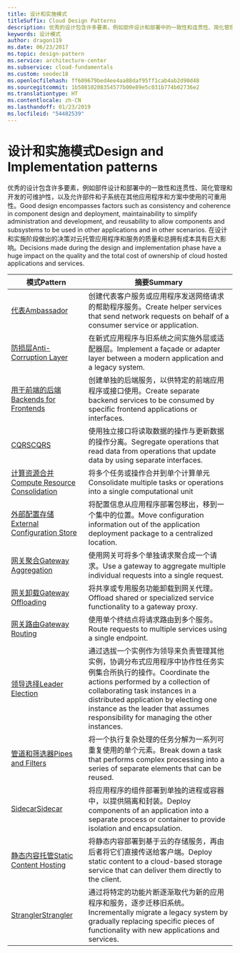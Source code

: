 ```yaml
---
title: 设计和实施模式
titleSuffix: Cloud Design Patterns
description: 优秀的设计包含许多要素，例如部件设计和部署中的一致性和连贯性、简化管理和开发的可维护性，以及允许部件和子系统在其他应用程序和方案中使用的可重用性。 在设计和实施阶段做出的决策对云托管应用程序和服务的质量和总拥有成本具有巨大影响。
keywords: 设计模式
author: dragon119
ms.date: 06/23/2017
ms.topic: design-pattern
ms.service: architecture-center
ms.subservice: cloud-fundamentals
ms.custom: seodec18
ms.openlocfilehash: ff609679bed4ee4aa88daf95ff1cab4ab2d90d48
ms.sourcegitcommit: 1b50810208354577b00e89e5c031b774b02736e2
ms.translationtype: HT
ms.contentlocale: zh-CN
ms.lasthandoff: 01/23/2019
ms.locfileid: "54482539"
---
```

# <a name="design-and-implementation-patterns"></a><span data-ttu-id="74819-105">设计和实施模式</span><span class="sxs-lookup"><span data-stu-id="74819-105">Design and Implementation patterns</span></span>

<span data-ttu-id="74819-106">优秀的设计包含许多要素，例如部件设计和部署中的一致性和连贯性、简化管理和开发的可维护性，以及允许部件和子系统在其他应用程序和方案中使用的可重用性。</span><span class="sxs-lookup"><span data-stu-id="74819-106">Good design encompasses factors such as consistency and coherence in component design and deployment, maintainability to simplify administration and development, and reusability to allow components and subsystems to be used in other applications and in other scenarios.</span></span> <span data-ttu-id="74819-107">在设计和实施阶段做出的决策对云托管应用程序和服务的质量和总拥有成本具有巨大影响。</span><span class="sxs-lookup"><span data-stu-id="74819-107">Decisions made during the design and implementation phase have a huge impact on the quality and the total cost of ownership of cloud hosted applications and services.</span></span>

|                                <span data-ttu-id="74819-108">模式</span><span class="sxs-lookup"><span data-stu-id="74819-108">Pattern</span></span>                                 |                                                                                                      <span data-ttu-id="74819-109">摘要</span><span class="sxs-lookup"><span data-stu-id="74819-109">Summary</span></span>                                                                                                       |
|------------------------------------------------------------------------|--------------------------------------------------------------------------------------------------------------------------------------------------------------------------------------------------------------------|
|                     [<span data-ttu-id="74819-110">代表</span><span class="sxs-lookup"><span data-stu-id="74819-110">Ambassador</span></span>](../ambassador.md)                     |                                                         <span data-ttu-id="74819-111">创建代表客户服务或应用程序发送网络请求的帮助程序服务。</span><span class="sxs-lookup"><span data-stu-id="74819-111">Create helper services that send network requests on behalf of a consumer service or application.</span></span>                                                          |
|          [<span data-ttu-id="74819-112">防损层</span><span class="sxs-lookup"><span data-stu-id="74819-112">Anti-Corruption Layer</span></span>](../anti-corruption-layer.md)          |                                                               <span data-ttu-id="74819-113">在新式应用程序与旧系统之间实施外层或适配器层。</span><span class="sxs-lookup"><span data-stu-id="74819-113">Implement a façade or adapter layer between a modern application and a legacy system.</span></span>                                                                |
|         [<span data-ttu-id="74819-114">用于前端的后端</span><span class="sxs-lookup"><span data-stu-id="74819-114">Backends for Frontends</span></span>](../backends-for-frontends.md)         |                                                          <span data-ttu-id="74819-115">创建单独的后端服务，以供特定的前端应用程序或接口使用。</span><span class="sxs-lookup"><span data-stu-id="74819-115">Create separate backend services to be consumed by specific frontend applications or interfaces.</span></span>                                                          |
|                           [<span data-ttu-id="74819-116">CQRS</span><span class="sxs-lookup"><span data-stu-id="74819-116">CQRS</span></span>](../cqrs.md)                           |                                                         <span data-ttu-id="74819-117">使用独立接口将读取数据的操作与更新数据的操作分离。</span><span class="sxs-lookup"><span data-stu-id="74819-117">Segregate operations that read data from operations that update data by using separate interfaces.</span></span>                                                         |
| [<span data-ttu-id="74819-118">计算资源合并</span><span class="sxs-lookup"><span data-stu-id="74819-118">Compute Resource Consolidation</span></span>](../compute-resource-consolidation.md) |                                                                     <span data-ttu-id="74819-119">将多个任务或操作合并到单个计算单元</span><span class="sxs-lookup"><span data-stu-id="74819-119">Consolidate multiple tasks or operations into a single computational unit</span></span>                                                                      |
|   [<span data-ttu-id="74819-120">外部配置存储</span><span class="sxs-lookup"><span data-stu-id="74819-120">External Configuration Store</span></span>](../external-configuration-store.md)   |                                                        <span data-ttu-id="74819-121">将配置信息从应用程序部署包移出，移到一个集中的位置。</span><span class="sxs-lookup"><span data-stu-id="74819-121">Move configuration information out of the application deployment package to a centralized location.</span></span>                                                         |
|            [<span data-ttu-id="74819-122">网关聚合</span><span class="sxs-lookup"><span data-stu-id="74819-122">Gateway Aggregation</span></span>](../gateway-aggregation.md)            |                                                                   <span data-ttu-id="74819-123">使用网关可将多个单独请求聚合成一个请求。</span><span class="sxs-lookup"><span data-stu-id="74819-123">Use a gateway to aggregate multiple individual requests into a single request.</span></span>                                                                   |
|             [<span data-ttu-id="74819-124">网关卸载</span><span class="sxs-lookup"><span data-stu-id="74819-124">Gateway Offloading</span></span>](../gateway-offloading.md)             |                                                                      <span data-ttu-id="74819-125">将共享或专用服务功能卸载到网关代理。</span><span class="sxs-lookup"><span data-stu-id="74819-125">Offload shared or specialized service functionality to a gateway proxy.</span></span>                                                                       |
|                [<span data-ttu-id="74819-126">网关路由</span><span class="sxs-lookup"><span data-stu-id="74819-126">Gateway Routing</span></span>](../gateway-routing.md)                |                                                                            <span data-ttu-id="74819-127">使用单个终结点将请求路由到多个服务。</span><span class="sxs-lookup"><span data-stu-id="74819-127">Route requests to multiple services using a single endpoint.</span></span>                                                                            |
|                [<span data-ttu-id="74819-128">领导选择</span><span class="sxs-lookup"><span data-stu-id="74819-128">Leader Election</span></span>](../leader-election.md)                | <span data-ttu-id="74819-129">通过选拔一个实例作为领导来负责管理其他实例，协调分布式应用程序中协作性任务实例集合所执行的操作。</span><span class="sxs-lookup"><span data-stu-id="74819-129">Coordinate the actions performed by a collection of collaborating task instances in a distributed application by electing one instance as the leader that assumes responsibility for managing the other instances.</span></span> |
|              [<span data-ttu-id="74819-130">管道和筛选器</span><span class="sxs-lookup"><span data-stu-id="74819-130">Pipes and Filters</span></span>](../pipes-and-filters.md)              |                                                     <span data-ttu-id="74819-131">将一个执行复杂处理的任务分解为一系列可重复使用的单个元素。</span><span class="sxs-lookup"><span data-stu-id="74819-131">Break down a task that performs complex processing into a series of separate elements that can be reused.</span></span>                                                      |
|                        [<span data-ttu-id="74819-132">Sidecar</span><span class="sxs-lookup"><span data-stu-id="74819-132">Sidecar</span></span>](../sidecar.md)                        |                                                  <span data-ttu-id="74819-133">将应用程序的组件部署到单独的进程或容器中，以提供隔离和封装。</span><span class="sxs-lookup"><span data-stu-id="74819-133">Deploy components of an application into a separate process or container to provide isolation and encapsulation.</span></span>                                                  |
|         [<span data-ttu-id="74819-134">静态内容托管</span><span class="sxs-lookup"><span data-stu-id="74819-134">Static Content Hosting</span></span>](../static-content-hosting.md)         |                                                        <span data-ttu-id="74819-135">将静态内容部署到基于云的存储服务，再由后者将它们直接传送给客户端。</span><span class="sxs-lookup"><span data-stu-id="74819-135">Deploy static content to a cloud-based storage service that can deliver them directly to the client.</span></span>                                                        |
|                      [<span data-ttu-id="74819-136">Strangler</span><span class="sxs-lookup"><span data-stu-id="74819-136">Strangler</span></span>](../strangler.md)                      |                                         <span data-ttu-id="74819-137">通过将特定的功能片断逐渐取代为新的应用程序和服务，逐步迁移旧系统。</span><span class="sxs-lookup"><span data-stu-id="74819-137">Incrementally migrate a legacy system by gradually replacing specific pieces of functionality with new applications and services.</span></span>                                          |
